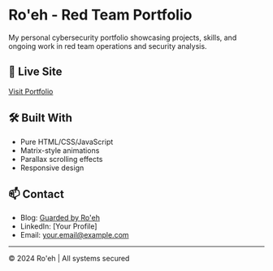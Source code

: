 # Ro'eh - Red Team Portfolio

My personal cybersecurity portfolio showcasing projects, skills, and ongoing work in red team operations and security analysis.

## 🔗 Live Site
[Visit Portfolio](https://yourusername.github.io)

## 🛠️ Built With
- Pure HTML/CSS/JavaScript
- Matrix-style animations
- Parallax scrolling effects
- Responsive design

## 📫 Contact
- Blog: [Guarded by Ro'eh](https://guardedbyroeh.blogspot.com/)
- LinkedIn: [Your Profile]
- Email: your.email@example.com

---
© 2024 Ro'eh | All systems secured

